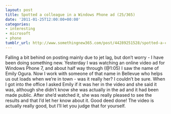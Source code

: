 ```yaml
---
layout: post
title: Spotted a colleague in a Windows Phone ad (25/365)
date: '2011-01-25T12:00:00+00:00'
categories:
- interesting
- microsoft
- phone
tumblr_url: http://www.somethingnew365.com/post/44289251528/spotted-a-colleague-in-a-windows-phone-ad-253
---
```

Falling a bit behind on posting mainly due to jet lag, but don’t worry - I have been doing something new.
Yesterday I was watching an online video ad for Windows Phone 7, and about half way through (@1:05) I saw the name of Emily Ogura. Now I work with someone of that name in Bellevue who helps us out loads when we’re in town - was it really her? I couldn’t be sure.
When I got into the office I asked Emily if it was her in the video and she said it was, although she didn’t know she was actually in the ad and it had been made public. After she’d watched it, she was really pleased to see the results and that I’d let her know about it. Good deed done!
 The video is actually really good, but I’ll let you judge that for yourself.
